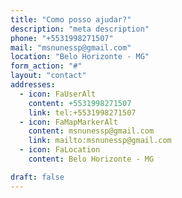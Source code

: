 ```yaml
---
title: "Como posso ajudar?"
description: "meta description"
phone: "+5531998271507"
mail: "msnunessp@gmail.com"
location: "Belo Horizonte - MG"
form_action: "#"
layout: "contact"
addresses:
  - icon: FaUserAlt
    content: +5531998271507
    link: tel:+5531998271507
  - icon: FaMapMarkerAlt
    content: msnunessp@gmail.com
    link: mailto:msnunessp@gmail.com
  - icon: FaLocation
    content: Belo Horizonte - MG

draft: false
---
```

